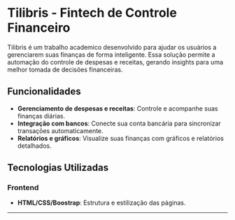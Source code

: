 # Tilibris - Fintech de Controle Financeiro

Tilibris é um trabalho academico desenvolvido para ajudar os usuários a gerenciarem suas finanças de forma inteligente. Essa solução permite a automação do controle de despesas e receitas, gerando insights para uma melhor tomada de decisões financeiras.

## Funcionalidades
- **Gerenciamento de despesas e receitas**: Controle e acompanhe suas finanças diárias.
- **Integração com bancos**: Conecte sua conta bancária para sincronizar transações automaticamente.
- **Relatórios e gráficos**: Visualize suas finanças com gráficos e relatórios detalhados.

## Tecnologias Utilizadas

### **Frontend**
- **HTML/CSS/Boostrap**: Estrutura e estilização das páginas.

---


